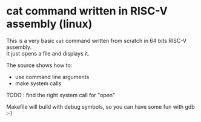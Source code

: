 # cat command written in RISC-V assembly (linux)

This is a very basic ```cat``` command written from scratch in 64 bits RISC-V assembly.  
It just opens a file and displays it.

The source shows how to:
- use command line arguments
- make system calls

TODO : find the right system call for "open"

Makefile will build with debug symbols, so you can have some fun with gdb :-)
